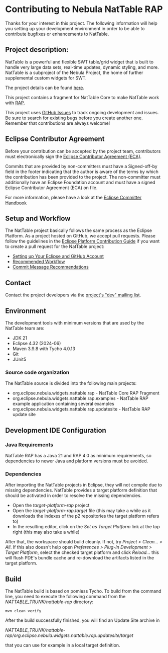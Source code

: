 # Contributing to Nebula NatTable RAP

Thanks for your interest in this project. The following information will help you setting up your development environment in order to be able to contribute bugfixes or enhancements to NatTable.

## Project description:

NatTable is a powerful and flexible SWT table/grid widget that is built to handle very large data sets, real-time updates, dynamic styling, and more.
NatTable is a subproject of the Nebula Project, the home of further supplemental custom widgets for SWT.

The project details can be found [here](https://projects.eclipse.org/projects/technology.nebula.nattable).

This project contains a fragment for NatTable Core to make NatTable work with [RAP](https://eclipse.dev/rap/).

This project uses [GitHub Issues](https://github.com/eclipse-nattable/nattable-rap/issues) to track ongoing development and issues.
Be sure to search for existing bugs before you create another one. Remember that contributions are always welcome!

## Eclipse Contributor Agreement

Before your contribution can be accepted by the project team, contributors must
electronically sign the [Eclipse Contributor Agreement (ECA)](https://www.eclipse.org/legal/ECA.php).

Commits that are provided by non-committers must have a Signed-off-by field in
the footer indicating that the author is aware of the terms by which the
contribution has been provided to the project. The non-committer must
additionally have an Eclipse Foundation account and must have a signed Eclipse
Contributor Agreement (ECA) on file.

For more information, please have a look at the [Eclipse Committer Handbook](https://www.eclipse.org/projects/handbook/#resources-commit)

## Setup and Workflow

The NatTable project basically follows the same process as the Eclipse Platform. As a project hosted on GitHub, we accept pull requests. Please follow the guidelines in the [Eclipse Platform Contribution Guide](https://github.com/eclipse-platform/.github/blob/main/CONTRIBUTING.md) if you want to create a pull request for the NatTable project:
* [Setting up Your Eclipse and GitHub Account](https://github.com/eclipse-platform/.github/blob/main/CONTRIBUTING.md#setting-up-your-eclipse-and-github-account)
* [Recommended Workflow](https://github.com/eclipse-platform/.github/blob/main/CONTRIBUTING.md#recommended-workflow)
* [Commit Message Recommendations](https://github.com/eclipse-platform/.github/blob/main/CONTRIBUTING.md#commit-message-recommendations)

## Contact

Contact the project developers via the [project's "dev" mailing list](https://dev.eclipse.org/mailman/listinfo/nattable-dev).

## Environment

The development tools with minimum versions that are used by the NatTable team are:

* JDK 21
* Eclipse 4.32 (2024-06)
* Maven 3.9.8 with Tycho 4.0.13
* Git
* JUnit5

### Source code organization

The NatTable source is divided into the following main projects:

* org.eclipse.nebula.widgets.nattable.rap - NatTable Core RAP Fragment
* org.eclipse.nebula.widgets.nattable.rap.examples - NatTable RAP example application containing several examples
* org.eclipse.nebula.widgets.nattable.rap.updatesite - NatTable RAP update site

## Development IDE Configuration

### Java Requirements

NatTable RAP has a Java 21 and RAP 4.0 as minimum requirements, so dependencies to newer Java and platform versions must be avoided.

### Dependencies

After importing the NatTable projects in Eclipse, they will not compile due to missing dependencies. NatTable provides a target platform definition that should be activated in order to resolve the missing dependencies.

* Open the *target-platform-rap* project
* Open the *target-platform-rap.target* file (this may take a while as it downloads the indexes of the p2 repositories the target platform refers to)
* In the resulting editor, click on the *Set as Target Platform* link at the top right (this may also take a while)

After that, the workspace should build cleanly. If not, try *Project > Clean... > All*. If this also doesn't help open *Preferences > Plug-In Development > Target Platform*, select the checked target platform and click *Reload...* this will flush PDE's bundle cache and re-download the artifacts listed in the target platform.

## Build

The NatTable build is based on pomless Tycho. To build from the command line, you need to execute the following command from the *NATTABLE_TRUNK/nattable-rap* directory:

```
mvn clean verify
```

After the build successfully finished, you will find an Update Site archive in

*NATTABLE_TRUNK/nattable-rap/org.eclipse.nebula.widgets.nattable.rap.updatesite/target*

that you can use for example in a local target definition.
